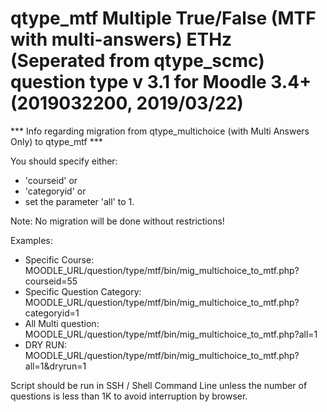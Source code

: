 # qtype_mtf Multiple True/False (MTF with multi-answers) ETHz (Seperated from qtype_scmc) question type v 3.1 for Moodle 3.4+ (2019032200, 2019/03/22)

*** Info regarding migration from qtype_multichoice (with Multi Answers Only) to qtype_mtf ***

You should specify either:
- 'courseid' or
- 'categoryid' or
- set the parameter 'all' to 1.

Note: No migration will be done without restrictions!

Examples:
	
- Specific Course: MOODLE_URL/question/type/mtf/bin/mig_multichoice_to_mtf.php?courseid=55
- Specific Question Category: MOODLE_URL/question/type/mtf/bin/mig_multichoice_to_mtf.php?categoryid=1
- All Multi question: MOODLE_URL/question/type/mtf/bin/mig_multichoice_to_mtf.php?all=1
- DRY RUN: MOODLE_URL/question/type/mtf/bin/mig_multichoice_to_mtf.php?all=1&dryrun=1

Script should be run in SSH / Shell Command Line unless the number of questions is less than 1K to avoid interruption by browser.
